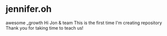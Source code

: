 # jennifer.oh
awesome _growth
Hi Jon & team
This is the first time I'm creating repository
Thank you for taking time to teach us!
